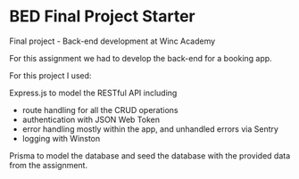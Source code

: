 # BED Final Project Starter

Final project - Back-end development at Winc Academy

For this assignment we had to develop the back-end for a booking app. 

For this project I used:

Express.js to model the RESTful API including
- route handling for all the CRUD operations
- authentication with JSON Web Token
- error handling mostly within the app, and unhandled errors via Sentry
- logging with Winston 
  
Prisma to model the database and seed the database with the provided data from the assignment. 


